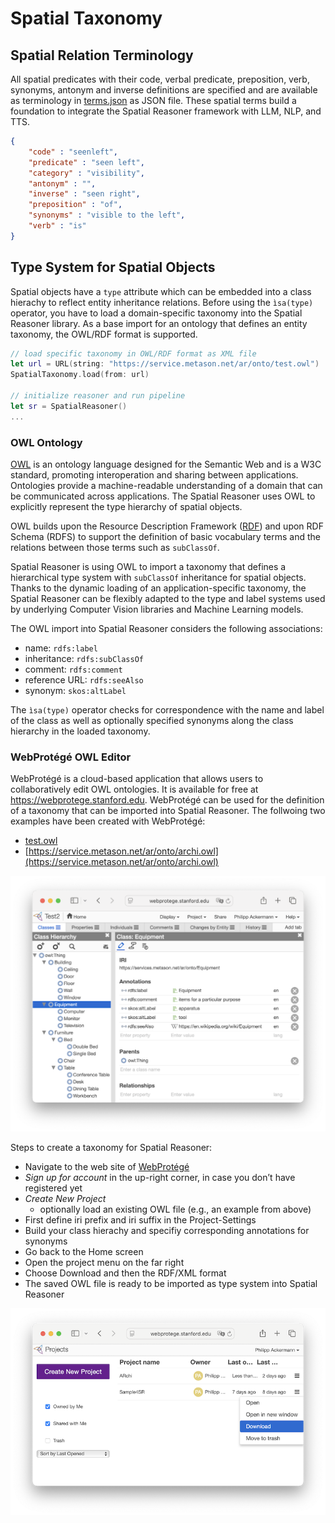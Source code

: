 # Spatial Taxonomy

## Spatial Relation Terminology

All spatial predicates with their code, verbal predicate, preposition, verb, synonyms, antonym and inverse definitions are specified and are available as terminology in [terms.json](terms.json) as JSON file. These spatial terms build a foundation to integrate the Spatial Reasoner framework with LLM, NLP, and TTS. 

```json
{
    "code" : "seenleft",
    "predicate" : "seen left",
    "category" : "visibility",
    "antonym" : "",
    "inverse" : "seen right",
    "preposition" : "of",
    "synonyms" : "visible to the left",
    "verb" : "is"
}
```

## Type System for Spatial Objects

Spatial objects have a `type` attribute which can be embedded into a class hierachy to reflect entity inheritance relations.
Before using the `ìsa(type)` operator, you have to load a domain-specific taxonomy into the Spatial Reasoner library. As a base import for an ontology that defines an entity taxonomy, the OWL/RDF format is supported. 

```swift
// load specific taxonomy in OWL/RDF format as XML file
let url = URL(string: "https://service.metason.net/ar/onto/test.owl") 
SpatialTaxonomy.load(from: url)

// initialize reasoner and run pipeline
let sr = SpatialReasoner()
...
```

### OWL Ontology

[OWL](https://www.w3.org/OWL) is an ontology language designed for the Semantic Web and is a W3C standard, promoting interoperation and sharing between applications. Ontologies provide a machine-readable understanding of a domain that can be communicated across applications. The Spatial Reasoner uses OWL to explicitly represent the type hierarchy of spatial objects.

OWL builds upon the Resource Description Framework ([RDF](http://www.w3.org/RDF)) and upon RDF Schema (RDFS) to support the definition of basic vocabulary terms and the relations between those terms such as `subClassOf`. 

Spatial Reasoner is using OWL to import a taxonomy that defines a hierarchical type system with `subClassOf` inheritance for spatial objects. Thanks to the dynamic loading of an application-specific taxonomy, the Spatial Reasoner can be flexibly adapted to the type and label systems used by underlying Computer Vision libraries and Machine Learning models.

The OWL import into Spatial Reasoner considers the following associations:
- name: `rdfs:label`
- inheritance: `rdfs:subClassOf`
- comment: `rdfs:comment`
- reference URL: `rdfs:seeAlso`
- synonym: `skos:altLabel`

The `ìsa(type)` operator checks for correspondence with the name and label of the class as well as optionally specified synonyms along the class hierarchy in the loaded taxonomy.

### WebProtégé OWL Editor

WebProtégé is a cloud-based application that allows users to collaboratively edit OWL ontologies. It is available for free at https://webprotege.stanford.edu. WebProtégé can be used for the definition of a taxonomy that can be imported into Spatial Reasoner. The follwoing two examples have been created with WebProtégé:
- [test.owl](test.owl)
- [https://service.metason.net/ar/onto/archi.owl](https://service.metason.net/ar/onto/archi.owl)



![WebProtege OWL editor](images/WebProtege.png)

Steps to create a taxonomy for Spatial Reasoner:
- Navigate to the web site of [WebProtégé](https://webprotege.stanford.edu)
- _Sign up for account_ in the up-right corner, in case you don’t have registered yet
- _Create New Project_
  - optionally load an existing OWL file (e.g., an example from above)
- First define iri prefix and iri suffix in the Project-Settings
- Build your class hierachy and specifiy corresponding annotations for synonyms
- Go back to the Home screen
- Open the project menu on the far right 
- Choose Download and then the RDF/XML format 
- The saved OWL file is ready to be imported as type system into Spatial Reasoner

![WebProtege OWL export](images/WebProtegeExport.png)
